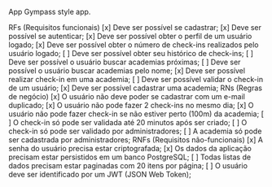 App
Gympass style app.

RFs (Requisitos funcionais)
[x] Deve ser possível se cadastrar;
[x] Deve ser possível se autenticar;
[x] Deve ser possível obter o perfil de um usuário logado;
[x] Deve ser possível obter o número de check-ins realizados pelo usuário logado;
[ ] Deve ser possível obter seu histórico de check-ins;
[ ] Deve ser possível o usuário buscar academias próximas;
[ ] Deve ser possível o usuário buscar academias pelo nome;
[x] Deve ser possível realizar check-in em uma academia;
[ ] Deve ser possível validar o check-in de um usuário;
[x] Deve ser possível cadastrar uma academia;
RNs (Regras de negócio)
[x] O usuário não deve poder se cadastrar com um e-mail duplicado;
[x] O usuário não pode fazer 2 check-ins no mesmo dia;
[x] O usuário não pode fazer check-in se não estiver perto (100m) da academia;
[ ] O check-in só pode ser validada até 20 minutos após ser criado;
[ ] O check-in só pode ser validado por administradores;
[ ] A academia só pode ser cadastrada por administradores;
RNFs (Requisitos não-funcionais)
[x] A senha do usuário precisa estar criptografada;
[x] Os dados da aplicação precisam estar persistidos em um banco PostgreSQL;
[ ] Todas listas de dados precisam estar paginadas com 20 itens por página;
[ ] O usuário deve ser identificado por um JWT (JSON Web Token);